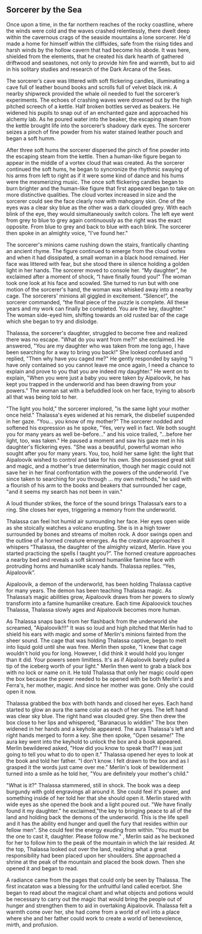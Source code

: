 ## Sorcerer by the Sea 
Once upon a time, in the far northern reaches of the rocky coastline, where the winds were cold and the waves crashed relentlessly, there dwelt deep within the cavernous crags of the seaside mountains a lone sorcerer. He'd made a home for himself within the cliffsides, safe from the rising tides and harsh winds by the hollow cavern that had become his abode. It was here, shielded from the elements, that he created his dark hearth of gathered driftwood and seastones, not only to provide him fire and warmth, but to aid in his solitary studies and research of the Dark Arcana of the Seas.

The sorcerer’s cave was littered with soft flickering candles, illuminating a cave full of leather bound books and scrolls full of velvet black ink. A nearby shipwreck provided the whale oil needed to fuel the sorcerer’s experiments. The echoes of crashing waves were drowned out by the high pitched screech of a kettle. Half broken bottles served as beakers. He widened his pupils to snap out of an enchanted gaze and approached his alchemy lab. As he poured water into the beaker, the escaping steam from the kettle brought life into the sorcerer’s shadowy dark eyes. The sorcerer seizes a pinch of fine powder from his water stained leather pouch and began a soft humm.

After three soft hums the sorcerer dispersed the pinch of fine powder into the escaping steam from the kettle. Then a human-like figure began to appear in the middle of a vortex cloud that was created. As the sorcerer continued the soft hums, he began to syncronize the rhythmic swaying of his arms from left to right as if it were some kind of dance and his hums were the mesmerizing music. The once soft flickering candles began to burn brighter and the human-like figure that first appeared began to take on more distinctive qualities. The cloud vortex increased in size and the sorcerer could see the face clearly now with mahogany skin. One of the eyes was a clear sky blue as the other was a dark clouded grey. With each blink of the eye, they would simultaneously switch colors. The left eye went from grey to blue to grey again continuously as the right was the exact opposite. From blue to grey and back to blue with each blink. The sorcerer then spoke in an almighty voice, "I've found her."

The sorcerer's minions came rushing down the stairs, frantically chanting an ancient rhyme. The figure continued to emerge from the cloud vortex and when it had dissipated, a small woman in a black hood remained. Her face was littered with fear, but she stood there in silence holding a golden light in her hands. The sorcerer moved to console her. “My daughter”, he exclaimed after a moment of shock, “I have finally found you!" The woman took one look at his face and scowled. She turned to run but with one motion of the sorcerer's hand, the woman was whisked away into a nearby cage. The sorcerers' minions all giggled in excitement. “Silence!”, the sorcerer commanded, “the final piece of the puzzle is complete. All these years and my work can finally be completed.  You are the key, daughter.” The woman side-eyed him, shifting towards an old rusted bar of the cage which she began to try and dislodge.

Thalassa, the sorcerer's daughter, struggled to become free and realized there was no escape. "What do you want from me?!" she exclaimed. He answered, "You are my daughter who was taken from me long ago, I have been searching for a way to bring you back!" She looked confused and replied, "Then why have you caged me?" He gently responded by saying "I have only contained so you cannot leave me once again, I need a chance to explain and prove to you that you are indeed my daughter." He went on to explain, "When you were just a baby you were taken by Aipaloovik, he has kept you trapped in the underworld and has been drawing from your powers." The woman sat with a befuddled look on her face, trying to absorb all that was being told to her.

"The light you hold," the sorcerer implored, "is the same light your mother once held." Thalassa's eyes widened at his remark, the disbelief suspended in her gaze. "You... you know of my mother?" The sorcerer nodded and softened his expression as he spoke, "Yes, very well in fact. We both sought you for many years as well be-before..." and his voice trailed, "...before her light, too, was taken." He paused a moment and saw his gaze met in his daughter's flickering eyes. "She was a beautiful, powerful woman who sought after you for many years. You, too, hold her same light: the light that Aipaloovik wished to control and take for his own. She possessed great skill and magic, and a mother's true determination, though her magic could not save her in her final confrontation with the powers of the underworld. I've since taken to searching for you through ... my own methods," he said with a flourish of his arm to the books and beakers that surrounded her cage, "and it seems my search has not been in vain."

A loud thunder strikes, the force of the sound brings Thalassa’s ears to a ring. She closes her eyes, triggering a memory from the underworld. 

Thalassa can feel hot humid air surrounding her face. Her eyes open wide as she stoically watches a volcano erupting. She is in a high tower surrounded by bones and streams of molten rock.  A door swings open and the outline of a horned creature emerges. As the creature approaches it whispers “Thalassa, the daughter of the almighty wizard, Merlin. Have you started practicing the spells I taught you?”. The horned creature approaches a nearby bed and reveals a soft skinned humanlike famine face with protruding horns and humanlike scaly hands. Thalassa replies. “Yes, Aipaloovik”.

Aipaloovik, a demon of the underworld, has been holding Thalassa captive for many years. The demon has been teaching Thalassa magic. As Thalassa’s magic abilities grow, Aipaloovik draws from her powers to slowly transform into a famine humanlike creature. Each time Aipaloovick touches Thalassa, Thalassa slowly ages and Aipaloovik becomes more human. 


As Thalassa snaps back from her flashback from the underworld she screamed, "Aipaloovik!!!" It was so loud and high pitched that Merlin had to shield his ears with magic and some of Merlin's minions fainted from the sheer sound. The cage that was holding Thalassa captive, began to melt into liquid gold until she was free. Merlin then spoke, "I knew that cage wouldn't hold you for long. However, I did think it would hold you longer than it did. Your powers seem limitless. It's as if Aipaloovik barely pulled a tip of the iceberg worth of your light." Merlin then went to grab a black box with no lock or name on it. He told Thalassa that only her magic could open the box because the power needed to be opened with be both Merlin's and Ferra's, her mother, magic. And since her mother was gone. Only she could open it now. 

Thalassa grabbed the box with both hands and closed her eyes. Each hand started to glow an aura the same color as each of her eyes. The left hand was clear sky blue. The right hand was clouded grey. She then drew the box close to her lips and whispered, "Baranacus lo widdim" The box then widened in her hands and a keyhole appeared. The aura Thalassa's left and right hands merged to form a key. She then spoke, "Open sesame!" The aura key went into the keyhold to unlock the box and a book appeared. Merlin bewildered asked, "How did you know to speak that?? I was just going to tell you what to do to open it." Thalassa opened her eyes to look at the book and told her father. "I don't know. I felt drawn to the box and as I grasped it the words just came over me." Merlin's look of bewilderment turned into a smile as he told her, "You are definitely your mother's child."

"What is it?" Thalassa stammered, still in shock. The book was a deep burgundy with gold engravings all around it. She could feel it's power, and something inside of her told her that she should open it. Merlin stared with wide eyes as she opened the book and a light poured out. "We have finally found it my daughter." he exclaimed,"the key to bringing peace to all of the land and holding back the demons of the underworld. This is the life spell and it has the ability end hunger and quell the fury that resides within our fellow men". She could feel the energy exuding from within. "You must be the one to cast it, daughter. Please follow me." , Merlin said as he beckoned for her to follow him to the peak of the mountain in which the lair resided. At the top, Thalassa looked out over the land, realizing what a great responsibility had been placed upon her shoulders. She approached a shrine at the peak of the mountain and placed the book down. Then she opened it and began to read.

A radiance came from the pages that could only be seen by Thalassa. The first incataton was a blessing for the unfruitful land called ecerbot. She began to read about the magical chant and what objects and potions would be necessary to carry out the magic that would bring the people out of hunger and strengthen them to aid in overtaking Aipaloovik. Thalassa felt a warmth come over her, she had come from a world of evil into a place where she and her father could work to create a world of benevolence, mirth, and profusion.
